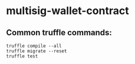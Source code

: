 # multisig-wallet-contract

## Common truffle commands:
```
truffle compile --all
truffle migrate --reset
truffle test
```
